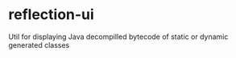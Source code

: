 # reflection-ui
Util for displaying Java decompilled bytecode of static or dynamic generated classes
